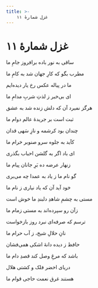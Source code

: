 ```yaml
---
title: >-
    غزل شمارهٔ ۱۱
---
```

# غزل شمارهٔ ۱۱

<div class="b" id="bn1"><div class="m1"><p>ساقی به نور باده برافروز جامِ ما</p></div>
<div class="m2"><p>مطرب بگو که کارِ جهان شد به کامِ ما</p></div></div>
<div class="b" id="bn2"><div class="m1"><p>ما در پیاله عکس رخ یار دیده‌ایم</p></div>
<div class="m2"><p>ای بی‌خبر ز لذتِ شربِ مدامِ ما</p></div></div>
<div class="b" id="bn3"><div class="m1"><p>هرگز نمیرد آن که دلش زنده شد به عشق</p></div>
<div class="m2"><p>ثبت است بر جریدهٔ عالم دوام ما</p></div></div>
<div class="b" id="bn4"><div class="m1"><p>چندان بود کرشمه و نازِ سَهی قدان</p></div>
<div class="m2"><p>کآید به جلوه سرو صنوبر خرام ما</p></div></div>
<div class="b" id="bn5"><div class="m1"><p>ای باد اگر به گلشن احباب بگذری</p></div>
<div class="m2"><p>زنهار عرضه ده بَرِ جانان پیام ما</p></div></div>
<div class="b" id="bn6"><div class="m1"><p>گو نام ما ز یاد به عمدا چه می‌بری</p></div>
<div class="m2"><p>خود آید آن که یاد نیاری ز نام ما</p></div></div>
<div class="b" id="bn7"><div class="m1"><p>مستی به چشمِ شاهدِ دلبندِ ما خوش است</p></div>
<div class="m2"><p>زآن رو سپرده‌اند به مستی زمام ما</p></div></div>
<div class="b" id="bn8"><div class="m1"><p>ترسم که صرفه‌ای نبرد روز بازخواست</p></div>
<div class="m2"><p>نانِ حلالِ شیخ، ز آب حرام ما</p></div></div>
<div class="b" id="bn9"><div class="m1"><p>حافظ ز دیده دانهٔ اشکی همی‌فشان</p></div>
<div class="m2"><p>باشد که مرغِ وصل کند قصدِ دام ما</p></div></div>
<div class="b" id="bn10"><div class="m1"><p>دریای اخضر فلک و کشتی هلال</p></div>
<div class="m2"><p>هستند غرق نعمت حاجی قوام ما</p></div></div>